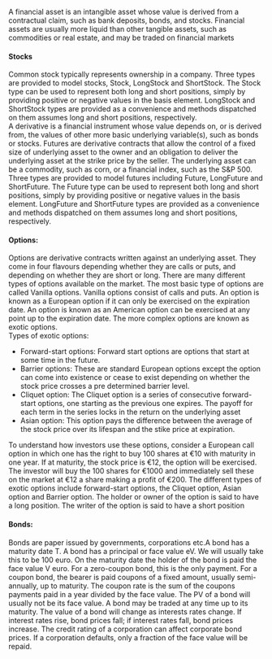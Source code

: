 A financial asset is an intangible asset whose value is derived from a contractual claim, such as bank deposits, bonds, and stocks. Financial assets are usually more liquid than other tangible assets, such as commodities or real estate, and may be traded on financial markets 
 
#### Stocks 

Common stock typically represents ownership in a company. Three types are provided to model stocks, Stock, LongStock and ShortStock. The Stock type can be used to represent both long and short positions, simply by providing positive or negative values in the basis element. LongStock and ShortStock types are provided as a convenience and methods dispatched on them assumes long and short positions, respectively.  
A derivative is a financial instrument whose value depends on, or is derived from, the values of other more basic underlying variable(s), such as bonds or stocks. Futures are derivative contracts that allow the control of a fixed size of underlying asset to the owner and an obligation to deliver the underlying asset at the strike price by the seller. The underlying asset can be a commodity, such as corn, or a financial index, such as the S&P 500. 
Three types are provided to model futures including Future, LongFuture and ShortFuture. The Future type can be used to represent both long and short positions, simply by providing positive or negative values in the basis element. LongFuture and ShortFuture types are provided as a convenience and methods dispatched on them assumes long and short positions, respectively.
#### Options:  
Options are derivative contracts written against an underlying asset. They come in four flavours depending whether they are calls or puts, and depending on whether they are short or long.
There are many different types of options available on the market. The most basic type of options are called Vanilla options. Vanilla options consist of calls and puts. An option is known as a European option if it can only be exercised on the expiration date. An option is known as an American option can be exercised at any point up to the expiration date. The more complex options are known as exotic options.  
Types of exotic options:  
* Forward-start options: Forward start options are options that start at some time in the future. 
* Barrier options: These are standard European options except the option can come into existence or cease to exist depending on whether the stock price crosses a pre determined barrier level.
* Cliquet option: The Cliquet option is a series of consecutive forward-start options, one starting as the previous one expires. The payoff for each term in the series locks in the return on the underlying asset
* Asian option: This option pays the difference between the average of the stock price over its lifespan and the stike price at expiration. 

To understand how investors use these options, consider a European call option in which one has the right to buy 100 shares at €10 with maturity in one year. If at maturity, the stock price is €12, the option will be exercised. The investor will buy the 100 shares for €1000 and immediately sell these on the market at €12 a share making a profit of €200.
The different types of exotic options include forward-start options, the Cliquet option, Asian option and Barrier option. The holder or owner of the option is said to have a long position. The writer of the option is said to have a short position
#### Bonds:
Bonds are paper issued by governments, corporations etc.A bond has a maturity date T. A bond has a principal or  face value eV. We will usually take this to be 100 euro. On the maturity date the holder of the bond is paid the face value V euro. For a zero-coupon bond, this is the only payment. For a coupon bond, the bearer is paid coupons of a fixed amount, usually semi-annually, up to maturity. The coupon rate is the sum of the coupons payments paid in a year divided by the face value. The PV of a bond will usually not be its face value. A bond may be traded at any time up to its maturity. The value of a bond will change as interests rates change. If interest rates rise, bond prices fall; if interest rates fall, bond prices increase. The credit rating of a corporation can affect corporate bond prices. If a corporation defaults, only a fraction of the face value will be repaid.
